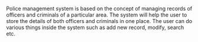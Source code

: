 Police management system is based on the concept of managing records of officers and criminals of a particular area. The system will help the user to store the details of both officers and criminals in one place. The user can do various things inside the system such as add new record, modify, search etc.
